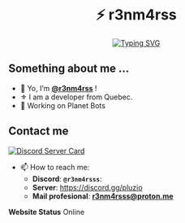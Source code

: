 <div align="center">
  
# ⚡ r3nm4rss

[![Typing SVG](https://readme-typing-svg.herokuapp.com?font=Fira+Code&size=25&duration=3000&pause=1000&color=2E9FD1&center=true&vCenter=true&width=600&lines=Welcome+to+my+Digital+Playground!+💻;Full-Stack+Developer+⚡;Innovation+Enthusiast+💡;Code+Craftsman+🛠️;Open+Source+Contributor+🌟)](https://git.io/typing-svg)
</div>

## Something about me ...
- 👋 Yo, I’m **[@r3nm4rss](https://github.com/r3nm4rs-dev)** !
- ⚜️ I am a developer from Quebec.
- 📌 Working on Planet Bots


## Contact me

[![Discord Server Card](https://cardzera.audibert.dev/api/:serverId?t={timestamp})](https://discord.gg/yZYnX5GzNm)


- 📫 How to reach me:
  - **Discord**: **``@r3nm4rsss``**:
  - **Server**: https://discord.gg/pluzio
  - **Mail profesional**: **r3nm4rsss@proton.me**
 
**Website Status**
Online
